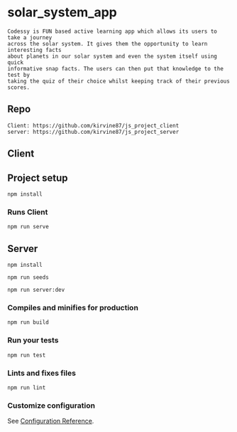 # solar_system_app

```
Codessy is FUN based active learning app which allows its users to take a journey
across the solar system. It gives them the opportunity to learn interesting facts
about planets in our solar system and even the system itself using quick
informative snap facts. The users can then put that knowledge to the test by
taking the quiz of their choice whilst keeping track of their previous scores.    
```

## Repo
```
Client: https://github.com/kirvine87/js_project_client
server: https://github.com/kirvine87/js_project_server
```

## Client

## Project setup
```
npm install
```

### Runs Client
```
npm run serve
```

## Server

```
npm install
```

```
npm run seeds
```

```
npm run server:dev
```

### Compiles and minifies for production
```
npm run build
```

### Run your tests
```
npm run test
```

### Lints and fixes files
```
npm run lint
```

### Customize configuration
See [Configuration Reference](https://cli.vuejs.org/config/).
